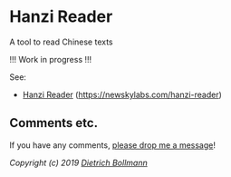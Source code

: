 
# Hanzi Reader

A tool to read Chinese texts

!!! Work in progress !!!

See:

  - [Hanzi Reader](https://newskylabs.com/hanzi-reader)
    (https://newskylabs.com/hanzi-reader)


## Comments etc.

If you have any comments, [please drop me a message](http://dietrich.newskylabs.net/email)!

*Copyright (c) 2019 [Dietrich Bollmann](http://dietrich.newskylabs.net/)*
